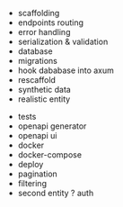 + scaffolding
+ endpoints routing
+ error handling
+ serialization & validation
+ database
+ migrations
+ hook dababase into axum
+ rescaffold
+ synthetic data
+ realistic entity
- tests
- openapi generator
- openapi ui
- docker
- docker-compose
- deploy
- pagination
- filtering
- second entity
? auth
